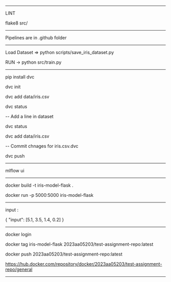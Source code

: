 -----------------------------------------------
LINT

flake8 src/

------------------------------------------------

Pipelines are in .github folder

-------------------------------------------------

Load Dataset => python scripts/save_iris_dataset.py

RUN -> python src/train.py

---------------------------------------------------

pip install dvc

dvc init

dvc add data/iris.csv

dvc status

-- Add a line in dataset

dvc status

dvc add data/iris.csv

-- Commit chnages for iris.csv.dvc

dvc push

---------------------------------------------------

mlflow ui

---------------------------------------------------
docker build -t iris-model-flask .


docker run -p 5000:5000 iris-model-flask

---------------------------------------------------

input :

{
  "input": [5.1, 3.5, 1.4, 0.2]
}

--------------------------------------------------------------------------

docker login

docker tag iris-model-flask 2023aa05203/test-assignment-repo:latest

docker push 2023aa05203/test-assignment-repo:latest


https://hub.docker.com/repository/docker/2023aa05203/test-assignment-repo/general

--------------------------------------------------------------------------